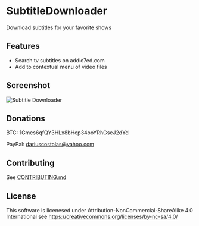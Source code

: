 # SubtitleDownloader
Download subtitles for your favorite shows

Features
---
* Search tv subtitles on addic7ed.com
* Add to contextual menu of video files

Screenshot
---
![Subtitle Downloader](http://i.imgur.com/Wd7rkJK.png)


Donations
---
BTC: 1Gmes6qfQY3HLx8bHcp34ooYRhGseJ2dYd

PayPal: dariuscostolas@yahoo.com

Contributing
---
See [CONTRIBUTING.md](/CONTRIBUTING.md)

License
---
This software is licenesed under Attribution-NonCommercial-ShareAlike 4.0 International see https://creativecommons.org/licenses/by-nc-sa/4.0/

